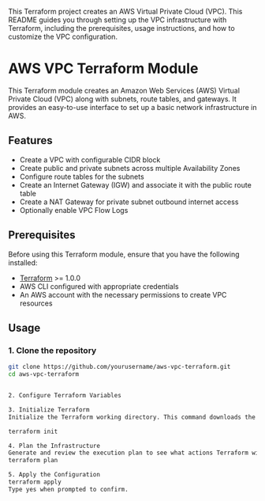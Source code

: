 This Terraform project creates an AWS Virtual Private Cloud (VPC). This README guides you through setting up the VPC infrastructure with Terraform, including the prerequisites, usage instructions, and how to customize the VPC configuration.

# AWS VPC Terraform Module

This Terraform module creates an Amazon Web Services (AWS) Virtual Private Cloud (VPC) along with subnets, route tables, and gateways. It provides an easy-to-use interface to set up a basic network infrastructure in AWS.

## Features

- Create a VPC with configurable CIDR block
- Create public and private subnets across multiple Availability Zones
- Configure route tables for the subnets
- Create an Internet Gateway (IGW) and associate it with the public route table
- Create a NAT Gateway for private subnet outbound internet access
- Optionally enable VPC Flow Logs

## Prerequisites

Before using this Terraform module, ensure that you have the following installed:

- [Terraform](https://www.terraform.io/downloads.html) >= 1.0.0
- AWS CLI configured with appropriate credentials
- An AWS account with the necessary permissions to create VPC resources

## Usage

### 1. Clone the repository

```bash
git clone https://github.com/yourusername/aws-vpc-terraform.git
cd aws-vpc-terraform


2. Configure Terraform Variables

3. Initialize Terraform
Initialize the Terraform working directory. This command downloads the provider and module dependencies.

terraform init

4. Plan the Infrastructure
Generate and review the execution plan to see what actions Terraform will perform.
terraform plan

5. Apply the Configuration
terraform apply
Type yes when prompted to confirm.
